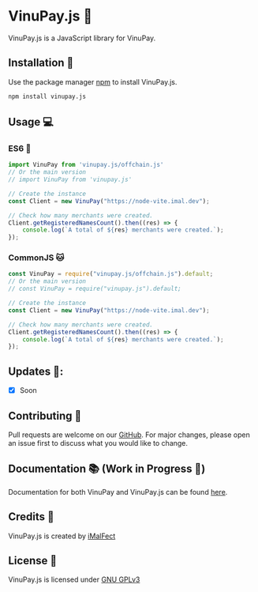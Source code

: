 # VinuPay.js 🐶

VinuPay.js is a JavaScript library for VinuPay.

## Installation 💾

Use the package manager [npm](https://www.npmjs.com/) to install VinuPay.js.

```bash
npm install vinupay.js
```
## Usage 💻
### ES6 🐝
```javascript
import VinuPay from 'vinupay.js/offchain.js'
// Or the main version
// import VinuPay from 'vinupay.js'

// Create the instance
const Client = new VinuPay("https://node-vite.imal.dev");

// Check how many merchants were created.
Client.getRegisteredNamesCount().then((res) => {
    console.log(`A total of ${res} merchants were created.`);
});
```
### CommonJS 🐱
```javascript
const VinuPay = require("vinupay.js/offchain.js").default;
// Or the main version
// const VinuPay = require("vinupay.js").default;

// Create the instance
const Client = new VinuPay("https://node-vite.imal.dev");

// Check how many merchants were created.
Client.getRegisteredNamesCount().then((res) => {
    console.log(`A total of ${res} merchants were created.`);
});
```

## Updates 📡:
- [x] Soon
## Contributing 🎉
Pull requests are welcome on our [GitHub](https://github.com/VinuPay/VinuPay.js). For major changes, please open an issue first to discuss what you would like to change.

## Documentation 📚 (Work in Progress 🚧)
Documentation for both VinuPay and VinuPay.js can be found [here](https://docs.pay.vinu.org).
## Credits 🎩
VinuPay.js is created by [iMalFect](https://github.com/imalfect/)
## License 📜
VinuPay.js is licensed under [GNU GPLv3](https://choosealicense.com/licenses/gpl-3.0/)